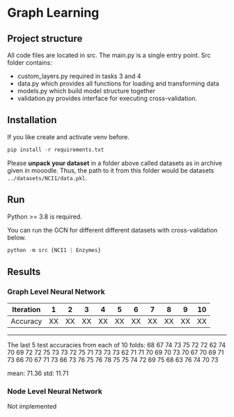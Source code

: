 # Graph Learning

## Project structure
All code files are located in src. The main.py is a single entry point.
Src folder contains: 
- custom_layers.py required in tasks 3 and 4 
- data.py which provides all functions for loading and transforming data
- models.py which build model structure together
- validation.py provides interface for executing cross-validation. 

## Installation

If you like create and activate venv before.
```python
pip install -r requirements.txt
```
Please **unpack your dataset** in a folder above called datasets as in archive given in mooodle.
Thus, the path to it from this folder would be datasets `../datasets/NCI1/data.pkl`.

## Run
Python >= 3.8 is required.


You can run the GCN for different different datasets with cross-validation below.
```python
python -m src {NCI1 | Enzymes}
```

## Results

### Graph Level Neural Network
Iteration | 1 | 2 | 3 | 4 | 5 | 6 | 7 | 8 | 9 | 10
--- | --- | --- | --- | --- | --- | --- | --- | --- | --- | ---
Accuracy | XX | XX | XX | XX | XX | XX | XX | XX | XX | XX | XX 
--- --- --- --- --- --- --- 
The last 5 test accuracies from each of 10 folds:
68
67
74
73
75
72
72
62
74
70
69
72
72
75
73
73
72
75
71
73
73
73
62
71
71
70
69
70
73
70
67
70
69
71
73
66
70
67
71
73
66
73
76
75
76
78
75
75
74
72
69
75
68
63
76
74
70
73

mean: 71.36
std: 11.71

### Node Level Neural Network
Not implemented
